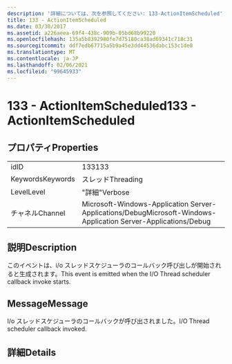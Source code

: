 ```yaml
---
description: '詳細については、次を参照してください: 133-ActionItemScheduled'
title: 133 - ActionItemScheduled
ms.date: 03/30/2017
ms.assetid: a226aeea-69f4-438c-909b-05bd68b99220
ms.openlocfilehash: 135a5b8392980fe7d75180ca38ad69341c718c31
ms.sourcegitcommit: ddf7edb67715a5b9a45e3dd44536dabc153c1de0
ms.translationtype: MT
ms.contentlocale: ja-JP
ms.lasthandoff: 02/06/2021
ms.locfileid: "99645933"
---
```

# <a name="133---actionitemscheduled"></a><span data-ttu-id="7cccb-103">133 - ActionItemScheduled</span><span class="sxs-lookup"><span data-stu-id="7cccb-103">133 - ActionItemScheduled</span></span>

## <a name="properties"></a><span data-ttu-id="7cccb-104">プロパティ</span><span class="sxs-lookup"><span data-stu-id="7cccb-104">Properties</span></span>  
  
|||  
|-|-|  
|<span data-ttu-id="7cccb-105">id</span><span class="sxs-lookup"><span data-stu-id="7cccb-105">ID</span></span>|<span data-ttu-id="7cccb-106">133</span><span class="sxs-lookup"><span data-stu-id="7cccb-106">133</span></span>|  
|<span data-ttu-id="7cccb-107">Keywords</span><span class="sxs-lookup"><span data-stu-id="7cccb-107">Keywords</span></span>|<span data-ttu-id="7cccb-108">スレッド</span><span class="sxs-lookup"><span data-stu-id="7cccb-108">Threading</span></span>|  
|<span data-ttu-id="7cccb-109">Level</span><span class="sxs-lookup"><span data-stu-id="7cccb-109">Level</span></span>|<span data-ttu-id="7cccb-110">"詳細"</span><span class="sxs-lookup"><span data-stu-id="7cccb-110">Verbose</span></span>|  
|<span data-ttu-id="7cccb-111">チャネル</span><span class="sxs-lookup"><span data-stu-id="7cccb-111">Channel</span></span>|<span data-ttu-id="7cccb-112">Microsoft-Windows-Application Server-Applications/Debug</span><span class="sxs-lookup"><span data-stu-id="7cccb-112">Microsoft-Windows-Application Server-Applications/Debug</span></span>|  
  
## <a name="description"></a><span data-ttu-id="7cccb-113">説明</span><span class="sxs-lookup"><span data-stu-id="7cccb-113">Description</span></span>  

 <span data-ttu-id="7cccb-114">このイベントは、i/o スレッドスケジューラのコールバック呼び出しが開始されると生成されます。</span><span class="sxs-lookup"><span data-stu-id="7cccb-114">This event is emitted when the I/O Thread scheduler callback invoke starts.</span></span>  
  
## <a name="message"></a><span data-ttu-id="7cccb-115">Message</span><span class="sxs-lookup"><span data-stu-id="7cccb-115">Message</span></span>  

 <span data-ttu-id="7cccb-116">I/o スレッドスケジューラのコールバックが呼び出されました。</span><span class="sxs-lookup"><span data-stu-id="7cccb-116">I/O Thread scheduler callback invoked.</span></span>  
  
## <a name="details"></a><span data-ttu-id="7cccb-117">詳細</span><span class="sxs-lookup"><span data-stu-id="7cccb-117">Details</span></span>
